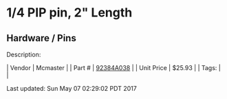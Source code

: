 # 1/4 PIP pin, 2" Length
## Hardware / Pins
Description: 	 

| Vendor | Mcmaster | 
| Part # | [92384A038](https://www.mcmaster.com/#92384A038) | 
| Unit Price | $25.93 | 
| Tags: |  | 

Last updated: Sun May 07 02:29:02 PDT 2017